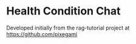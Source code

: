 # Health Condition Chat

Developed initially from the rag-tutorial project at https://github.com/pixegami
